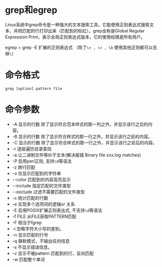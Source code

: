 # grep和egrep

Linux系统中grep命令是一种强大的文本搜索工具，它能使用正则表达式搜索文本，并把匹配的行打印出来（匹配到的标红）。grep全称是Global Regular Expression Print，表示全局正则表达式版本，它的使用权限是所有用户。

egrep = grep -E 扩展的正则表达式 （除了`\< , \> , \b` 使用其他正则都可以去掉`\`）

# 命令格式

```
grep [option] pattern file
```

# 命令参数

- -A 显示的行数 除了显示符合范本样式的那一列之外，并显示该行之后的内容。
- -B 显示的行数 除了显示符合样式的那一行之外，并显示该行之前的内容。
- -C 显示的行数 除了显示符合样式的那一行之外，并显示该行之前后的内容。
- -r 逐层遍历目录查找
- -a 让二进制文件等价于文本(解决报错 Binary file xxx.log matches)
- -P 启用perl正则, 支持`\d`等语法
- -z 跨行匹配
- -o 仅显示匹配到的字符串
- --color 匹配到的内容高亮显示
- --include 指定匹配的文件类型
- --exclude 过滤不需要匹配的文件类型
- -c 统计匹配的行数
- -e 实现多个选项间的逻辑or 关系
- -E 启用POSIX扩展正则表达式, 不支持`\d`等语法
- -f FILE 从FILE获取PATTERN匹配
- -F 相当于fgrep
- -i 忽略字符大小写的差别。
- -n 显示匹配的行号
- -q 静默模式，不输出任何信息
- -s 不显示错误信息。
- -v 显示不被pattern 匹配到的行，反向匹配
- -w 匹配整个单词

